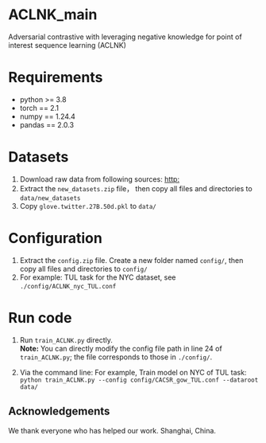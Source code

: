 # ACLNK_main
Adversarial contrastive with leveraging negative knowledge for point of interest sequence learning (ACLNK)

# Requirements
* python >= 3.8
* torch == 2.1
* numpy == 1.24.4
* pandas == 2.0.3

# Datasets
1. Download raw data from following sources:
   [http:](https://drive.google.com/)
2. Extract the `new_datasets.zip` file， then copy all files and directories to `data/new_datasets`
3. Copy `glove.twitter.27B.50d.pkl` to `data/`

# Configuration
1. Extract the `config.zip` file. Create a new folder named `config/`, then copy all files and directories to `config/`
2. For example:
   TUL task for the NYC dataset, see `./config/ACLNK_nyc_TUL.conf`

# Run code
   1. Run `train_ACLNK.py` directly.  
   **Note:** You can directly modify the config file path in line 24 of `train_ACLNK.py`; the file corresponds to those in `./config/`.

   2. Via the command line:
   For example, Train model on NYC of TUL task: `python train_ACLNK.py --config config/CACSR_gow_TUL.conf --dataroot data/`

## Acknowledgements
We thank everyone who has helped our work.
Shanghai, China. 


